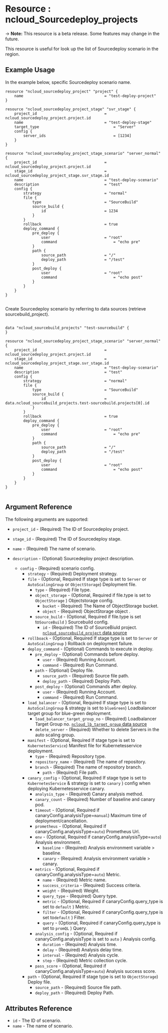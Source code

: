 # Resource : ncloud_Sourcedeploy_projects

-> **Note:** This resource is a beta release. Some features may change in the future.

This resource is useful for look up the list of Sourcedeploy scenario in the region.

## Example Usage

In the example below, specific Sourcedeploy scenario name.

```hcl
resource "ncloud_sourcedeploy_project" "project" {
	name    								= "test-deploy-project"
}

resource "ncloud_sourcedeploy_project_stage" "svr_stage" {
	project_id  							= ncloud_sourcedeploy_project.project.id
	name    								= "test-deploy-stage"
	target_type    								= "Server"
	config {
		server_ids  							= [1234]
	}
}

resource "ncloud_sourcedeploy_project_stage_scenario" "server_normal" {
	project_id  							= ncloud_sourcedeploy_project.project.id
	stage_id    							= ncloud_sourcedeploy_project_stage.svr_stage.id
	name    								= "test-deploy-scenario"
	description   	 						= "test"
	config {
		strategy 							= "normal"
		file {
			type     						= "SourceBuild"
			source_build {
				id 							= 1234
			}
		}
		rollback 							= true
		deploy_command {
			pre_deploy {
				user  						= "root"
				command   						= "echo pre"
			}
			path {
				source_path 				= "/"
				deploy_path 				= "/test"
			}
			post_deploy {
				user  						= "root"
				command   						= "echo post"
			}
		}
	}
}


```

Create Sourcedeploy scenario by referring to data sources (retrieve sourcebuild_project).

```hcl

data "ncloud_sourcebuild_projects" "test-sourcebuild" {
}

resource "ncloud_sourcedeploy_project_stage_scenario" "server_normal" {
	project_id  							= ncloud_sourcedeploy_project.project.id
	stage_id    							= ncloud_sourcedeploy_project_stage.svr_stage.id
	name    								= "test-deploy-scenario"
	description   	 						= "test"
	config {
		strategy 							= "normal"
		file {
			type     						= "SourceBuild"
			source_build {
				id 							= data.ncloud_sourcebuild_projects.test-sourcebuild.projects[0].id
			}
		}
		rollback 							= true
		deploy_command {
			pre_deploy {
				user  						= "root"
				command   						= "echo pre"
			}
			path {
				source_path 				= "/"
				deploy_path 				= "/test"
			}
			post_deploy {
				user  						= "root"
				command   						= "echo post"
			}
		}
	}
}


```

## Argument Reference

The following arguments are supported:

* `project_id` - (Required) The ID of Sourcedeploy project.
* `stage_id` - (Required) The ID of Sourcedeploy stage.

* `name` - (Required) The name of scenario.
* `description` - (Optional) Sourcedeploy project description.
    * `config` - (Required) scenario config.
        * `strategy` - (Required) Deployment strategy.
        * `file` - (Optional, Required If stage type is set to `Server` or `AutoScalingGroup` or `ObjectStorage`) Deployment file.
            * `type` - (Required) File type.
            * `object_storage` - (Optional, Required if file.type is set to `ObjectStorage` ) Objectstorage config.
                * `bucket` - (Required) The Name of ObjectStorage bucket.
                * `object` - (Required) ObjectStorage object .
            * `source_build` - (Optional, Required if file.type is set to`SourceBuild` ) Sourcebuild config.
                * `id` - (Required) The ID of SourceBiuld project. [`ncloud_sourcebuild_project` data source](../data-source/sourcebuild_project.md)
        * `rollboack` - (Optional,  Required If stage type is set to `Server` or `AutoScalingGroup` ) Rollback on deployment failure.
        * `deploy_command` - (Optional) Commands to execute in deploy.
            * `pre_deploy` - (Optional) Commands before deploy.
                * `user` - (Required) Running Account.
                * `command` - (Required) Run Command.
            * `path` - (Optional) Deploy file.
                * `source_path` - (Required) Source file path.
                * `deploy_path` - (Required) Deploy Path.
            * `post_deploy` - (Optional) Commands after deploy.
                * `user` - (Required) Running Account.
                * `command` - (Required) Run Command.
        * `load_balancer` - (Optional, Required If stage type is set to `AutoScalingGroup` & strategy is set to `blueGreen`) Loadbalancer target group for blue-green deployment. 
            * `load_balancer_target_group_no` - (Required) Loadbalancer Target Group no. [`ncloud_lb_target_group` data source](../data-source/lb_target_group.md)
            * `delete_server` - (Required) Whether to delete Servers in the auto scaling group.
        * `manifest` - (Optional, Required If stage type is set to `KubernetesService`) Manifest file for Kubernetesservice deployment.
            * `type` - (Required) Repository type.
          	* `repository_name` - (Required) The name of repository.
            * `branch` - (Required) The name of repository branch.
              * `path` - (Required) File path.
        * `canary_config` - (Optional, Required If stage type is set to `KubernetesService` &  strategy is set to `canary` ) config when deploying Kubernetesservice canary.
			* `analysis_type` - (Required) Canary analysis method.
            * `canary_count` - (Required) Number of baseline and canary pod.
            * `timeout` - (Optional,  Required if canaryConfig.analysisType=`manual`) Maximum time of deployment/cancellation.
            * `prometheus` - (Optional, Required if canaryConfig.analysisType=`auto`) Prometheus Url.
            * `env` - (Optional,  Required if canaryConfig.analysisType=`auto`) Analysis environment.
                * `baseline` - (Required) Analysis environment variable > baseline.
                * `canary` - (Required) Analysis environment variable > canary.
            * `metrics` - (Optional, Required if canaryConfig.analysisType=`auto`) Metric.
                * `name` - (Required) Metric name.
                * `success_criteria` - (Required) Success criteria.
                * `weight` - (Required) Weight.
				* `query_type` - (Required) Query type.
                * `metric` - (Optional, Required if canaryConfig.query_type is set to `default`  ) Metric.
                * `filter` - (Optional,  Required if canaryConfig.query_type is set to`default` ) Filter.
                * `query` - (Optional,  Required if canaryConfig.query_type is set to `promQL` ) Query.
            * `analysis_config` - (Optional, Required if canaryConfig.analysisType is set to `auto` ) Analysis config.
                * `duration` - (Required) Analysis time.
                * `delay` - (Required) Analysis delay time.
                * `interval` - (Required) Analysis cycle.
                * `step` - (Required) Metric collection cycle.
            * `pass_score` - (Optional, Required if canaryConfig.analysisType=`auto`) Analysis success score.
        * `path` - (Optional, Required If stage type is set to `ObjectStorage`) Deploy file.
            * `source_path` - (Required) Source file path.
            * `deploy_path` - (Required) Deploy Path.


## Attributes Reference

* `id` - The ID of scenario.
* `name` - The name of scenario.
